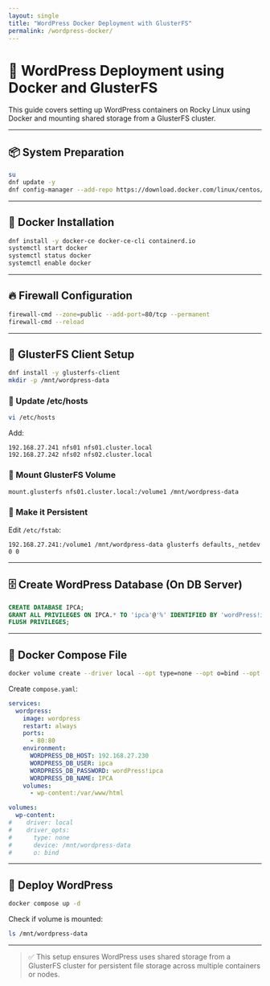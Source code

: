 ```yaml
---
layout: single
title: "WordPress Docker Deployment with GlusterFS"
permalink: /wordpress-docker/
---
```


# 🐳 WordPress Deployment using Docker and GlusterFS

This guide covers setting up WordPress containers on Rocky Linux using Docker and mounting shared storage from a GlusterFS cluster.

---

## 📦 System Preparation

```bash
su
dnf update -y
dnf config-manager --add-repo https://download.docker.com/linux/centos/docker-ce.repo
```

---

## 🐳 Docker Installation

```bash
dnf install -y docker-ce docker-ce-cli containerd.io
systemctl start docker
systemctl status docker
systemctl enable docker
```

---

## 🔥 Firewall Configuration

```bash
firewall-cmd --zone=public --add-port=80/tcp --permanent
firewall-cmd --reload
```

---

## 🔗 GlusterFS Client Setup

```bash
dnf install -y glusterfs-client
mkdir -p /mnt/wordpress-data
```

### 🧭 Update /etc/hosts

```bash
vi /etc/hosts
```

Add:

```
192.168.27.241 nfs01 nfs01.cluster.local
192.168.27.242 nfs02 nfs02.cluster.local
```

### 🔗 Mount GlusterFS Volume

```bash
mount.glusterfs nfs01.cluster.local:/volume1 /mnt/wordpress-data
```

### 📌 Make it Persistent

Edit `/etc/fstab`:

```fstab
192.168.27.241:/volume1 /mnt/wordpress-data glusterfs defaults,_netdev 0 0
```

---

## 🗄️ Create WordPress Database (On DB Server)

```sql
CREATE DATABASE IPCA;
GRANT ALL PRIVILEGES ON IPCA.* TO 'ipca'@'%' IDENTIFIED BY 'wordPress!ipca';
FLUSH PRIVILEGES;
```

---

## 📁 Docker Compose File
```bash
docker volume create --driver local --opt type=none --opt o=bind --opt device=/mnt/wordpress-data wp-content
```

Create `compose.yaml`:

```yaml
services:
  wordpress:
    image: wordpress
    restart: always
    ports:
      - 80:80
    environment:
      WORDPRESS_DB_HOST: 192.168.27.230
      WORDPRESS_DB_USER: ipca
      WORDPRESS_DB_PASSWORD: wordPress!ipca
      WORDPRESS_DB_NAME: IPCA
    volumes:
      - wp-content:/var/www/html

volumes:
  wp-content:
#    driver: local
#    driver_opts:
#      type: none
#      device: /mnt/wordpress-data
#      o: bind
```

---

## 🚀 Deploy WordPress

```bash
docker compose up -d
```

Check if volume is mounted:

```bash
ls /mnt/wordpress-data
```

---

> ✅ This setup ensures WordPress uses shared storage from a GlusterFS cluster for persistent file storage across multiple containers or nodes.